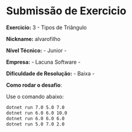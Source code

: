 ﻿# Submissão de Exercicio

**Exercicio:** 3 - Tipos de Triângulo

**Nickname:** alvarofilho

**Nível Técnico:** - Junior -

**Empresa:** - Lacuna Software -

**Dificuldade de Resolução:** - Baixa -

**Como rodar o desafio**: 

Use o comando abaixo: 
```bash
dotnet run 7.0 5.0 7.0
dotnet run 6.0 6.0 10.0
dotnet run 6.0 6.0 6.0
dotnet run 5.0 7.0 2.0
```